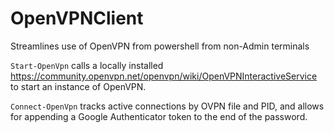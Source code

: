 # OpenVPNClient
Streamlines use of OpenVPN from powershell from non-Admin terminals

`Start-OpenVpn` calls a locally installed https://community.openvpn.net/openvpn/wiki/OpenVPNInteractiveService to start an instance of OpenVPN.

`Connect-OpenVpn` tracks active connections by OVPN file and PID, and allows for appending a Google Authenticator token to the end of the password.

